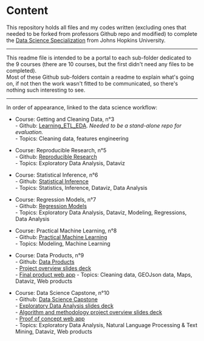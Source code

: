 # Content

This repository holds all files and my codes written (excluding ones that needed to be forked from professors Github repo and modified) to complete the [Data Science Specialization](https://www.coursera.org/specializations/jhu-data-science) from Johns Hopkins University.

---

This readme file is intended to be a portal to each sub-folder dedicated to the 9 courses (there are 10 courses, but the first didn't need any files to be completed).  
Most of these Github sub-folders contain a readme to explain what's going on, if not then the work wasn't fitted to be communicated, so there's nothing such interesting to see.  

---

In order of appearance, linked to the data science workflow:  

* Course: Getting and Cleaning Data, n°3  
      - Github: [Learning_ETL_EDA](https://github.com/vanAkim/Learning_ETL_EDA). *Needed to be a stand-alone repo for evaluation.*  
      - Topics: Cleaning data, features engineering
      
* Course: Reproducible Research, n°5  
      - Github: [Reproducible Research](https://github.com/vanAkim/Data.Science.Specialization/tree/master/Regression%20Models/Final%20Project)  
      - Topics: Exploratory Data Analysis, Dataviz
      
* Course: Statistical Inference, n°6  
      - Github: [Statistical Inference](https://github.com/vanAkim/Data.Science.Specialization/tree/master/Statistical%20Inference/FinalProject)  
      - Topics: Statistics, Inference, Dataviz, Data Analysis
      
* Course: Regression Models, n°7  
      - Github: [Regression Models](https://github.com/vanAkim/Data.Science.Specialization/tree/master/Regression%20Models/Final%20Project)  
      - Topics: Exploratory Data Analysis, Dataviz, Modeling, Regressions, Data Analysis
      
* Course: Practical Machine Learning, n°8  
      - Github: [Practical Machine Learning](https://github.com/vanAkim/Data.Science.Specialization/tree/master/Practical%20Machine%20Learning/FinalProject)  
      - Topics: Modeling, Machine Learning
      
* Course: Data Products, n°9  
      - Github: [Data Products](https://github.com/vanAkim/Data.Science.Specialization/tree/master/Data%20Products/FinalProject)  
      - [Project overview slides deck](https://rpubs.com/vanAkim/ToulouseMapApp)  
      - [Final product web app](https://vanakim.shinyapps.io/ToulouseMap/)
      - Topics: Cleaning data, GEOJson data, Maps, Dataviz, Web products
      
* Course: Data Science Capstone, n°10  
      - Github: [Data Science Capstone](https://github.com/vanAkim/Data.Science.Specialization/tree/master/Data%20Science%20Capstone)  
      - [Exploratory Data Analysis slides deck](https://rpubs.com/vanAkim/713704)  
      - [Algorithm and methodology project overview slides deck](https://rpubs.com/vanAkim/713688)  
      - [Proof of concept web app](https://vanakim.shinyapps.io/SwiftKey_Proof-of-concept/)  
      - Topics: Exploratory Data Analysis, Natural Language Processing & Text Mining, Dataviz, Web products